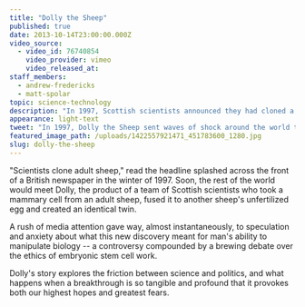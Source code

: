 ```yaml
---
title: "Dolly the Sheep"
published: true
date: 2013-10-14T23:00:00.000Z
video_source:
  - video_id: 76740854
    video_provider: vimeo
    video_released_at:
staff_members:
  - andrew-fredericks
  - matt-spolar
topic: science-technology
description: "In 1997, Scottish scientists announced they had cloned a sheep and named her Dolly, and sent waves of future shock around the world that continue to shape frontiers of science today."
appearance: light-text
tweet: "In 1997, Dolly the Sheep sent waves of shock around the world that continue to shape science today:"
featured_image_path: /uploads/1422557921471_451783600_1280.jpg
slug: dolly-the-sheep
---
```


"Scientists clone adult sheep," read the headline splashed across the front of a British newspaper in the winter of 1997. Soon, the rest of the world would meet Dolly, the product of a team of Scottish scientists who took a mammary cell from an adult sheep, fused it to another sheep's unfertilized egg and created an identical twin.

A rush of media attention gave way, almost instantaneously, to speculation and anxiety about what this new discovery meant for man's ability to manipulate biology -- a controversy compounded by a brewing debate over the ethics of embryonic stem cell work.

Dolly's story explores the friction between science and politics, and what happens when a breakthrough is so tangible and profound that it provokes both our highest hopes and greatest fears.

